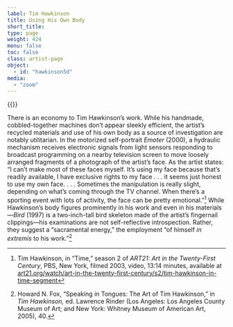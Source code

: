 ```yaml
---
label: Tim Hawkinson
title: Using His Own Body
short_title:
type: page
weight: 424
menu: false
toc: false
class: artist-page
object:
  - id: "hawkinson5d"
media:
  - "zoom"
---
```

{{<q-figure id="hawkinson5d" >}}

There is an economy to Tim Hawkinson’s work. While his handmade, cobbled-together machines don’t appear sleekly efficient, the artist’s recycled materials and use of his own body as a source of investigation are notably utilitarian. In the motorized self-portrait *Emoter* (2000), a hydraulic mechanism receives electronic signals from light sensors responding to broadcast programming on a nearby television screen to move loosely arranged fragments of a photograph of the artist’s face. As the artist states: “I can’t make most of these faces myself. It’s using my face because that’s readily available, I have exclusive rights to my face . . . it seems just honest to use my own face. . . . Sometimes the manipulation is really slight, depending on what’s coming through the TV channel. When there’s a sporting event with lots of activity, the face can be pretty emotional.”[^1] While Hawkinson’s body figures prominently in his work and even in his materials—*Bird* (1997) is a two-inch-tall bird skeleton made of the artist’s fingernail clippings—his examinations are not self-reflective introspection. Rather, they suggest a “sacramental energy,” the employment “of himself *in extremis* to his work.”[^2]

[^1]: Tim Hawkinson, in “Time,” season 2 of *ART21: Art in the Twenty-First Century*, PBS, New York, filmed 2003, video, 13:14 minutes, available at [art21.org/watch/art-in-the-twenty-first-century/s2/tim-hawkinson-in-time-segment](https://art21.org/watch/art-in-the-twenty-first-century/s2/tim-hawkinson-in-time-segment)

[^2]: Howard N. Fox, “Speaking in Tongues: The Art of Tim Hawkinson,” in *Tim Hawkinson,* ed. Lawrence Rinder (Los Angeles: Los Angeles County Museum of Art; and New York: Whitney Museum of American Art, 2005), 40.
